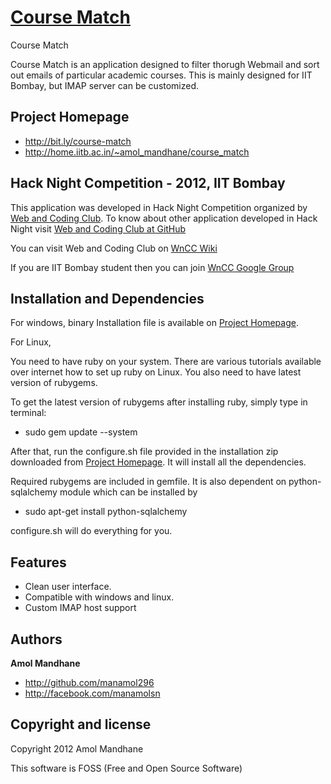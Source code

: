 
[Course Match](http://bit.ly/course-match)
=================

Course Match

Course Match is an application designed to filter thorugh Webmail and sort out emails of particular academic courses. This is mainly designed for IIT Bombay, but IMAP server can be customized.


Project Homepage
-----------
+ http://bit.ly/course-match
+ http://home.iitb.ac.in/~amol_mandhane/course_match


Hack Night Competition - 2012, IIT Bombay
-----------
This application was developed in Hack Night Competition organized by [Web and Coding Club](http://stab-iitb.org/wncc). To know about other application developed in Hack Night visit [Web and Coding Club at GitHub](https://github.com/wncc)

You can visit Web and Coding Club on [WnCC Wiki](stab-iitb.org/wiki/Web_n_Coding_club)

If you are IIT Bombay student then you can join [WnCC Google Group](https://groups.google.com/group/wncc_iitb)



Installation and Dependencies
----------

For windows, binary Installation file is available on [Project Homepage](http://bit.ly/course-match).

For Linux,

You need to have ruby on your system. There are various tutorials available over internet how to set up ruby on Linux. You also need to have latest version of rubygems.

To get the latest version of rubygems after installing ruby, simply type in terminal:
 * sudo gem update --system

After that, run the configure.sh file provided in the installation zip downloaded from [Project Homepage](http://bit.ly/course-match). It will install all the dependencies. 

Required rubygems are included in gemfile. It is also dependent on python-sqlalchemy module which can be installed by

* sudo apt-get install python-sqlalchemy

configure.sh will do everything for you.

Features
-----------

* Clean user interface.
* Compatible with windows and linux.
* Custom IMAP host support



Authors
-------

**Amol Mandhane**

+ http://github.com/manamol296
+ http://facebook.com/manamolsn



Copyright and license
---------------------

Copyright 2012 Amol Mandhane

This software is FOSS (Free and Open Source Software)

